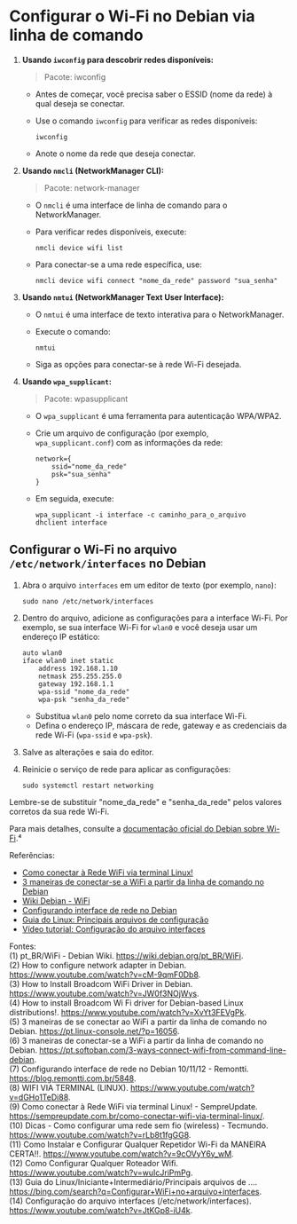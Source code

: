 # Configurar o Wi-Fi no Debian via linha de comando

1. **Usando `iwconfig` para descobrir redes disponíveis:**  
   
   > Pacote: iwconfig  
   
   - Antes de começar, você precisa saber o ESSID (nome da rede) à qual deseja se conectar.  
   
   - Use o comando `iwconfig` para verificar as redes disponíveis:  
     
     ```
     iwconfig
     ```
   
   - Anote o nome da rede que deseja conectar.  
     
     

2. **Usando `nmcli` (NetworkManager CLI):**  
   
   > Pacote: network-manager  
   
   
   
   - O `nmcli` é uma interface de linha de comando para o NetworkManager.  
   
   - Para verificar redes disponíveis, execute:  
     
     ```
     nmcli device wifi list
     ```
   
   - Para conectar-se a uma rede específica, use:  
     
     ```
     nmcli device wifi connect "nome_da_rede" password "sua_senha"
     ```

3. **Usando `nmtui` (NetworkManager Text User Interface):**  
   
   - O `nmtui` é uma interface de texto interativa para o NetworkManager.  
   
   - Execute o comando:  
     
     ```
     nmtui
     ```
   
   - Siga as opções para conectar-se à rede Wi-Fi desejada.  

4. **Usando `wpa_supplicant`:**  
   
   > Pacote: wpasupplicant  
   
   
   
   - O `wpa_supplicant` é uma ferramenta para autenticação WPA/WPA2.  
   
   - Crie um arquivo de configuração (por exemplo, `wpa_supplicant.conf`) com as informações da rede:  
     
     ```
     network={
         ssid="nome_da_rede"
         psk="sua_senha"
     }
     ```
   
   - Em seguida, execute:  
     
     ```
     wpa_supplicant -i interface -c caminho_para_o_arquivo
     dhclient interface
     ```

## Configurar o Wi-Fi no arquivo `/etc/network/interfaces` no Debian  

1. Abra o arquivo `interfaces` em um editor de texto (por exemplo, `nano`):  
   
   ```
   sudo nano /etc/network/interfaces
   ```

2. Dentro do arquivo, adicione as configurações para a interface Wi-Fi. Por exemplo, se sua interface Wi-Fi for `wlan0` e você deseja usar um endereço IP estático:  
   
   ```
   auto wlan0
   iface wlan0 inet static
       address 192.168.1.10
       netmask 255.255.255.0
       gateway 192.168.1.1
       wpa-ssid "nome_da_rede"
       wpa-psk "senha_da_rede"
   ```
   
   - Substitua `wlan0` pelo nome correto da sua interface Wi-Fi.  
   - Defina o endereço IP, máscara de rede, gateway e as credenciais da rede Wi-Fi (`wpa-ssid` e `wpa-psk`).  

3. Salve as alterações e saia do editor.  

4. Reinicie o serviço de rede para aplicar as configurações:  
   
   ```
   sudo systemctl restart networking
   ```

Lembre-se de substituir "nome_da_rede" e "senha_da_rede" pelos valores corretos da sua rede Wi-Fi.  

Para mais detalhes, consulte a [documentação oficial do Debian sobre Wi-Fi](https://wiki.debian.org/pt_BR/WiFi).⁴  



Referências:  

- [Como conectar à Rede WiFi via terminal Linux!](https://sempreupdate.com.br/como-conectar-wifi-via-terminal-linux/)  
- [3 maneiras de conectar-se a WiFi a partir da linha de comando no Debian](https://pt.softoban.com/3-ways-connect-wifi-from-command-line-debian)  
- [Wiki Debian - WiFi](https://wiki.debian.org/pt_BR/WiFi)  
- [Configurando interface de rede no Debian](https://blog.remontti.com.br/5848)  
- [Guia do Linux: Principais arquivos de configuração](https://bing.com/search?q=Configurar+WiFi+no+arquivo+interfaces)  
- [Vídeo tutorial: Configuração do arquivo interfaces](https://www.youtube.com/watch?v=JtKGp8-iU4k)  



Fontes:  
(1) pt_BR/WiFi - Debian Wiki. https://wiki.debian.org/pt_BR/WiFi.  
(2) How to configure network adapter in Debian. https://www.youtube.com/watch?v=cM-9qmF0Db8.  
(3) How to Install Broadcom WiFi Driver in Debian. https://www.youtube.com/watch?v=JW0f3NOjWys.  
(4) How to install Broadcom Wi Fi driver for Debian-based Linux distributions!. https://www.youtube.com/watch?v=XvYt3FEVgPk.  
(5) 3 maneiras de se conectar ao WiFi a partir da linha de comando no Debian. https://pt.linux-console.net/?p=16056.  
(6) 3 maneiras de conectar-se a WiFi a partir da linha de comando no Debian. https://pt.softoban.com/3-ways-connect-wifi-from-command-line-debian.  
(7) Configurando interface de rede no Debian 10/11/12 - Remontti. https://blog.remontti.com.br/5848.  
(8) WIFI VIA TERMINAL (LINUX). https://www.youtube.com/watch?v=dGHo1TeDi88.  
(9) Como conectar à Rede WiFi via terminal Linux! - SempreUpdate. https://sempreupdate.com.br/como-conectar-wifi-via-terminal-linux/.  
(10) Dicas - Como configurar uma rede sem fio (wireless) - Tecmundo. https://www.youtube.com/watch?v=rLb8t1fgGG8.  
(11) Como Instalar e Configurar Qualquer Repetidor Wi-Fi da MANEIRA CERTA!!. https://www.youtube.com/watch?v=9cOVyY6y_wM.  
(12) Como Configurar Qualquer Roteador Wifi. https://www.youtube.com/watch?v=wuIcJriPmPg.  
(13) Guia do Linux/Iniciante+Intermediário/Principais arquivos de .... https://bing.com/search?q=Configurar+WiFi+no+arquivo+interfaces.  
(14) Configuração do arquivo interfaces (/etc/network/interfaces). https://www.youtube.com/watch?v=JtKGp8-iU4k.  
